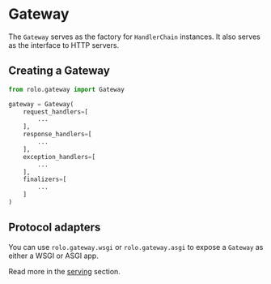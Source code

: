 Gateway
=======

The `Gateway` serves as the factory for `HandlerChain` instances.
It also serves as the interface to HTTP servers.

## Creating a Gateway

```python
from rolo.gateway import Gateway

gateway = Gateway(
    request_handlers=[
        ...
    ],
    response_handlers=[
        ...
    ],
    exception_handlers=[
        ...
    ],
    finalizers=[
        ...
    ]
)
```

## Protocol adapters

You can use `rolo.gateway.wsgi` or `rolo.gateway.asgi` to expose a `Gateway` as either a WSGI or ASGI app.

Read more in the [serving](serving.md) section.
